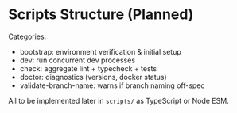 # Scripts Structure (Planned)

Categories:
- bootstrap: environment verification & initial setup
- dev: run concurrent dev processes
- check: aggregate lint + typecheck + tests
- doctor: diagnostics (versions, docker status)
- validate-branch-name: warns if branch naming off-spec

All to be implemented later in `scripts/` as TypeScript or Node ESM.